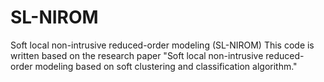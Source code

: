 # SL-NIROM
Soft local non-intrusive reduced-order modeling (SL-NIROM)
This code is written based on the research paper "Soft local non-intrusive reduced-order modeling based on soft clustering and classification algorithm."


